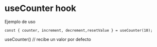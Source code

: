 # useCounter hook

Ejemplo de uso
```
const { counter, increment, decrement,resetValue } = useCounter(10);
```

useCounter() // recibe un valor por defecto